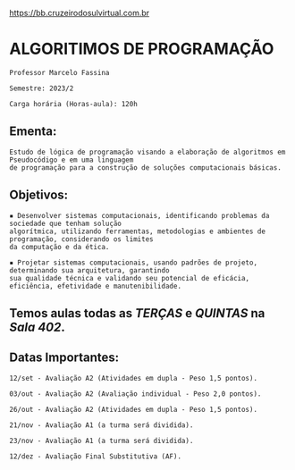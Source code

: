 https://bb.cruzeirodosulvirtual.com.br

# **ALGORITIMOS DE PROGRAMAÇÃO**

	Professor Marcelo Fassina

	Semestre: 2023/2

	Carga horária (Horas-aula): 120h

## **Ementa:**

	Estudo de lógica de programação visando a elaboração de algoritmos em Pseudocódigo e em uma linguagem
 	de programação para a construção de soluções computacionais básicas. 

## **Objetivos:**

	▪ Desenvolver sistemas computacionais, identificando problemas da sociedade que tenham solução
 	algorítmica, utilizando ferramentas, metodologias e ambientes de programação, considerando os limites 
  	da computação e da ética.

	▪ Projetar sistemas computacionais, usando padrões de projeto, determinando sua arquitetura, garantindo 
 	sua qualidade técnica e validando seu potencial de eficácia, eficiência, efetividade e manutenibilidade.

## Temos aulas todas as *TERÇAS* e *QUINTAS* na *Sala 402*.

## **Datas Importantes:**

	12/set - Avaliação A2 (Atividades em dupla - Peso 1,5 pontos).
	
	03/out - Avaliação A2 (Avaliação individual - Peso 2,0 pontos).

	26/out - Avaliação A2 (Atividades em dupla - Peso 1,5 pontos).

	21/nov - Avaliação A1 (a turma será dividida).

	23/nov - Avaliação A1 (a turma será dividida).

	12/dez - Avaliação Final Substitutiva (AF).
